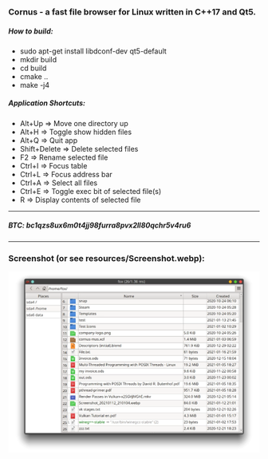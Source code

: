 ### Cornus - a fast file browser for Linux written in C++17 and Qt5.

##### How to build:
* sudo apt-get install libdconf-dev qt5-default
* mkdir build
* cd build
* cmake ..
* make -j4

##### Application Shortcuts:

* Alt+Up => Move one directory up
* Alt+H => Toggle show hidden files
* Alt+Q => Quit app
* Shift+Delete => Delete selected files
* F2 => Rename selected file
* Ctrl+I => Focus table
* Ctrl+L => Focus address bar
* Ctrl+A => Select all files
* Ctrl+E => Toggle exec bit of selected file(s)
* R => Display contents of selected file

---
##### BTC: bc1qzs8ux6m0t4jj98furra8pvx2ll80qchr5v4ru6

---
### Screenshot (or see resources/Screenshot.webp):
![](resources/Screenshot.webp)
